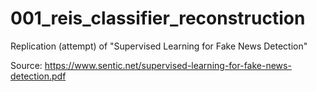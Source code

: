 # 001_reis_classifier_reconstruction

Replication (attempt) of "Supervised Learning for Fake News Detection"

Source: https://www.sentic.net/supervised-learning-for-fake-news-detection.pdf